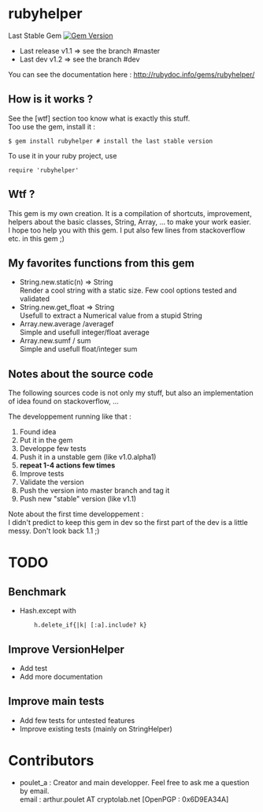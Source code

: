 # rubyhelper

Last Stable Gem [![Gem Version](https://badge.fury.io/rb/rubyhelper.svg)](http://badge.fury.io/rb/rubyhelper)  

- Last release	v1.1	=> see the branch #master  
- Last dev	v1.2	=> see the branch #dev  

You can see the documentation here : http://rubydoc.info/gems/rubyhelper/

## How is it works ?
See the [wtf] section too know what is exactly this stuff.  
Too use the gem, install it :
```
$ gem install rubyhelper # install the last stable version
```

To use it in your ruby project, use
```
require 'rubyhelper'
```

## Wtf ?
This gem is my own creation. It is a compilation of shortcuts, improvement,
helpers about the basic classes, String, Array, ... to make your work easier.  
I hope too help you with this gem. I put also few lines from stackoverflow etc.
in this gem ;)


## My favorites functions from this gem
- String.new.static(n) => String  
	Render a cool string with a static size. Few cool options tested and validated
- String.new.get_float => String  
	Usefull to extract a Numerical value from a stupid String
- Array.new.average /averagef  
	Simple and usefull integer/float average
- Array.new.sumf / sum  
	Simple and usefull float/integer sum


## Notes about the source code
The following sources code is not only my stuff, but also an implementation of
idea found on stackoverflow, ...  

The developpement running like that :  
1. Found idea  
2. Put it in the gem  
3. Developpe few tests  
4. Push it in a unstable gem (like v1.0.alpha1)  
5. **repeat 1-4 actions few times**  
6. Improve tests  
7. Validate the version  
8. Push the version into master branch and tag it  
9. Push new "stable" version (like v1.1)  

Note about the first time developpement :  
I didn't predict to keep this gem in dev so the first part of the dev
is a little messy. Don't look back 1.1 ;)


# TODO
## Benchmark
- Hash.except with  
	```
		h.delete_if{|k| [:a].include? k}
	```  

## Improve VersionHelper
- Add test
- Add more documentation

## Improve main tests
- Add few tests for untested features
- Improve existing tests (mainly on StringHelper)

# Contributors
- poulet_a : Creator and main developper. Feel free to ask me a question by email.  
	email   : arthur.poulet AT cryptolab.net [OpenPGP : 0x6D9EA34A]  

